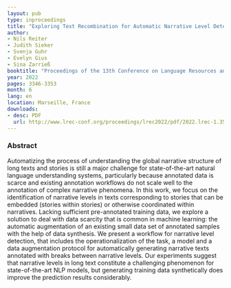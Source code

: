 ```yaml
---
layout: pub
type: inproceedings
title: "Exploring Text Recombination for Automatic Narrative Level Detection"
author:
- Nils Reiter
- Judith Sieker
- Svenja Guhr
- Evelyn Gius
- Sina Zarrieß
booktitle: "Proceedings of the 13th Conference on Language Resources and Evaluation (LREC 2022)"
year: 2022
pages: 3346-3353
month: 6
lang: en
location: Marseille, France
downloads:
- desc: PDF
  url: http://www.lrec-conf.org/proceedings/lrec2022/pdf/2022.lrec-1.357.pdf
---
```


### Abstract

Automatizing the process of understanding the global narrative structure of long texts and stories is still a major challenge for state-of-the-art natural language understanding systems, particularly because annotated data is scarce and existing annotation workflows do not scale well to the annotation of complex narrative phenomena. In this work, we focus on the identification of narrative levels in texts corresponding to stories that can be embedded (stories within stories) or otherwise coordinated within narratives. Lacking sufficient pre-annotated training data, we explore a solution to deal with data scarcity that is common in machine learning: the automatic augmentation of an existing small data set of annotated samples with the help of data synthesis. We present a workflow for narrative level detection, that includes the operationalization of the task, a model and a data augmentation protocol for automatically generating narrative texts annotated with breaks between narrative levels. Our experiments suggest that narrative levels in long text constitute a challenging phenomenon for state-of-the-art NLP models, but generating training data synthetically does improve the prediction results considerably.